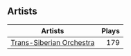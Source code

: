 ## Artists
Artists | Plays 
----- | -----: 
[Trans-Siberian Orchestra](/artists/trans-siberian-orchestra-58610) | 179

